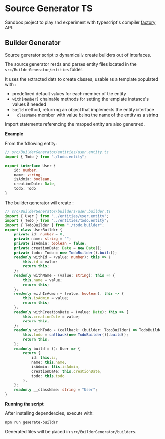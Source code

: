 # Source Generator TS

Sandbox project to play and experiment with typescript's  compiler [factory](https://github.com/microsoft/TypeScript/tree/main/src/compiler/factory) API.

## Builder Generator

Source generator script to dynamically create builders out of interfaces.

The source generator reads and parses entity files located in the `src/BuilderGenerator/entities` folder.

It uses the extracted data to create classes, usable as a template populated with :
- predefined default values for each member of the entity
- `with[Member]` chainable methods for setting the template instance's values if needed
- `build` method, returning an object that implements the entity interface
- `__className` member, with value being the name of the entity as a string

Import statements referencing the mapped entity are also generated.

**Example**

From the following entity :

```typescript
// src/BuilderGenerator/entities/user.entity.ts
import { Todo } from "./todo.entity";

export interface User {
    id: number,
    name: string,
    isAdmin: boolean,
    creationDate: Date,
    todo: Todo
}
```
The builder generator will create :

```typescript
// src/BuilderGenerator/builders/user.builder.ts
import { User } from "../entities/user.entity";
import { Todo } from "../entities/todo.entity";
import { TodoBuilder } from "./todo.builder";
export class UserBuilder {
    private id: number = 0;
    private name: string = "";
    private isAdmin: boolean = false;
    private creationDate: Date = new Date();
    private todo: Todo = new TodoBuilder().build();
    readonly withId = (value: number): this => {
        this.id = value;
        return this;
    };
    readonly withName = (value: string): this => {
        this.name = value;
        return this;
    };
    readonly withIsAdmin = (value: boolean): this => {
        this.isAdmin = value;
        return this;
    };
    readonly withCreationDate = (value: Date): this => {
        this.creationDate = value;
        return this;
    };
    readonly withTodo = (callback: (builder: TodoBuilder) => TodoBuilder): this => {
        this.todo = callback(new TodoBuilder()).build();
        return this;
    };
    readonly build = (): User => {
        return {
            id: this.id,
            name: this.name,
            isAdmin: this.isAdmin,
            creationDate: this.creationDate,
            todo: this.todo
        };
    };
    readonly __className: string = "User";
}
```
**Running the script**

After installing dependencies, execute with:

```bash
npm run generate-builder
```

Generated files will be placed in `src/BuilderGenerator/builders`.
